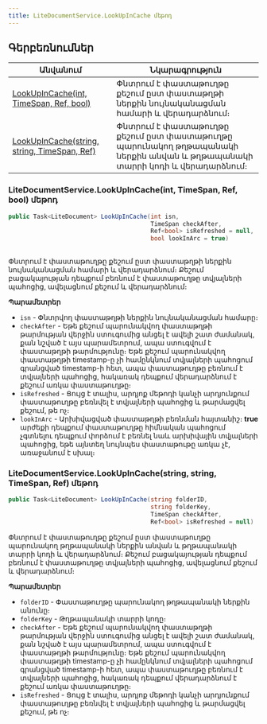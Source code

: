 ```yaml
---
title: LiteDocumentService.LookUpInCache մեթոդ  
---
```


## Գերբեռնումներ

| Անվանում | Նկարագրություն |
|--|--|
| [LookUpInCache(int, TimeSpan, Ref, bool)](#litedocumentservicelookupincacheint-timespan-ref-bool-մեթոդ)| Փնտրում է փաստաթուղթը քեշում ըստ փաստաթղթի ներքին նույնականացման համարի և վերադարձնում։ |
| [LookUpInCache(string, string, TimeSpan, Ref)](#litedocumentservicelookupincachestring-string-timespan-ref-մեթոդ) | Փնտրում է փաստաթուղթը քեշում ըստ փաստաթուղթը պարունակող թղթապանակի ներքին անվան և թղթապանակի տարրի կոդի և վերադարձնում։ |

### LiteDocumentService.LookUpInCache(int, TimeSpan, Ref<bool>, bool) մեթոդ

```c#
public Task<LiteDocument> LookUpInCache(int isn,
                                        TimeSpan checkAfter,
                                        Ref<bool> isRefreshed = null,
                                        bool lookInArc = true)
                                        
```

Փնտրում է փաստաթուղթը քեշում ըստ փաստաթղթի ներքին նույնականացման համարի և վերադարձնում։ 
Քեշում բացակայության դեպքում բեռնում է փաստաթուղթը տվյալների պահոցից, ավելացնում քեշում և վերադարձնում։ 

**Պարամետրեր**

* `isn` - Փնտրվող փաստաթղթի ներքին նույնականացման համարը։
* `checkAfter` - Եթե քեշում պարունակվող փաստաթղթի թարմության վերջին ստուգումից անցել է ավելի շատ ժամանակ, քան նշված է այս պարամետրում, ապա ստուգվում է փաստաթղթի թարմությունը։ 
  Եթե քեշում պարունակվող փաստաթղթի timestamp-ը չի համընկնում տվյալների պահոցում գրանցված timestamp-ի հետ, ապա փաստաթուղթը բեռնում է տվյալների պահոցից, հակառակ դեպքում վերադարձնում է քեշում առկա փաստաթուղթը։  
* `isRefreshed` - Ցույց է տալիս, արդյոք մեթոդի կանչի արդյունքում փաստաթուղթը բեռնվել է տվյալների պահոցից և թարմացվել քեշում, թե ոչ։
* `lookInArc` - Արխիվացված փաստաթղթի բեռնման հայտանիշ։ **true** արժեքի դեպքում փաստաթուղթը հիմնական պահոցում չգտնելու դեպքում փորձում է բեռնել նաև արխիվային տվյալների պահոցից, եթե այնտեղ նույնպես փաստաթութը առկա չէ, առաջանում է սխալ։

### LiteDocumentService.LookUpInCache(string, string, TimeSpan, Ref<bool>) մեթոդ  

```c#
public Task<LiteDocument> LookUpInCache(string folderID,
                                        string folderKey,
                                        TimeSpan checkAfter,
                                        Ref<bool> isRefreshed = null) 
```

Փնտրում է փաստաթուղթը քեշում ըստ փաստաթուղթը պարունակող թղթապանակի ներքին անվան և թղթապանակի տարրի կոդի և վերադարձնում։ 
Քեշում բացակայության դեպքում բեռնում է փաստաթուղթը տվյալների պահոցից, ավելացնում քեշում և վերադարձնում։ 

**Պարամետրեր**

* `folderID` - Փաստաթուղթը պարունակող թղթապանակի ներքին անունը։
* `folderKey` - Թղթապանակի տարրի կոդը։
* `checkAfter` - Եթե քեշում պարունակվող փաստաթղթի թարմության վերջին ստուգումից անցել է ավելի շատ ժամանակ, քան նշված է այս պարամետրում, ապա ստուգվում է փաստաթղթի թարմությունը։ 
  Եթե քեշում պարունակվող փաստաթղթի timestamp-ը չի համընկնում տվյալների պահոցում գրանցված timestamp-ի հետ, ապա փաստաթուղթը բեռնում է տվյալների պահոցից, հակառակ դեպքում վերադարձնում է քեշում առկա փաստաթուղթը։ 
* `isRefreshed` - Ցույց է տալիս, արդյոք մեթոդի կանչի արդյունքում փաստաթուղթը բեռնվել է տվյալների պահոցից և թարմացվել քեշում, թե ոչ։

